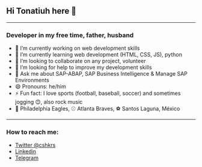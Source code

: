 ## Hi Tonatiuh here 👋
---
### Developer in my free time, father, husband

- 🔭 I’m currently working on web development skills
- 🌱 I’m currently learning web development (HTML, CSS, JS), python
- 👯 I’m looking to collaborate on any project, volunteer
- 🤔 I’m looking for help to improve my development skills
- 💬 Ask me about SAP-ABAP, SAP Business Intelligence & Manage SAP Environments
- 😄 Pronouns: he/him
- ⚡ Fun fact: I love sports (football, baseball, soccer) and sometimes jogging 😊, also rock music
- 🏈 Philadelphia Eagles, ⚾ Atlanta Braves, ⚽ Santos Laguna, México

---
### How to reach me:
- [Twitter @cshkrs](https://twitter.com/cshkrs)
- [Linkedin](https://www.linkedin.com/in/t-morales)
- [Telegram](https://t.me/cshkrs)
